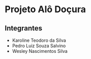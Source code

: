 # Projeto Alô Doçura

## Integrantes

* Karoline Teodoro da Silva
* Pedro Luiz Souza Salvino
* Wesley Nascimentos Silva
